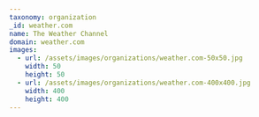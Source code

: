 ```yaml
---
taxonomy: organization
_id: weather.com
name: The Weather Channel
domain: weather.com
images:
  - url: /assets/images/organizations/weather.com-50x50.jpg
    width: 50
    height: 50
  - url: /assets/images/organizations/weather.com-400x400.jpg
    width: 400
    height: 400
---
```

